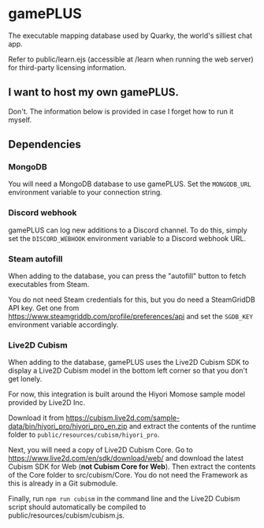 # gamePLUS
The executable mapping database used by Quarky, the world's silliest chat app.

Refer to public/learn.ejs (accessible at /learn when running the web server) for third-party licensing information.

## I want to host my own gamePLUS.
Don't. The information below is provided in case I forget how to run it myself.

## Dependencies
### MongoDB
You will need a MongoDB database to use gamePLUS. Set the `MONGODB_URL` environment variable to your connection string.
### Discord webhook
gamePLUS can log new additions to a Discord channel. To do this, simply set the `DISCORD_WEBHOOK` environment variable to a Discord webhook URL.

### Steam autofill
When adding to the database, you can press the "autofill" button to fetch executables from Steam.

You do not need Steam credentials for this, but you do need a SteamGridDB API key. Get one from https://www.steamgriddb.com/profile/preferences/api and set the `SGDB_KEY` environment variable accordingly.
### Live2D Cubism
When adding to the database, gamePLUS uses the Live2D Cubism SDK to display a Live2D Cubism model in the bottom left corner so that you don't get lonely.

For now, this integration is built around the Hiyori Momose sample model provided by Live2D Inc.

Download it from https://cubism.live2d.com/sample-data/bin/hiyori_pro/hiyori_pro_en.zip and extract the contents of the runtime folder to `public/resources/cubism/hiyori_pro`.

Next, you will need a copy of Live2D Cubism Core. Go to https://www.live2d.com/en/sdk/download/web/ and download the latest Cubism SDK for Web (**not Cubism Core for Web**). Then extract the contents of the Core folder to src/cubism/Core. You do not need the Framework as this is already in a Git submodule.

Finally, run `npm run cubism` in the command line and the Live2D Cubism script should automatically be compiled to public/resources/cubism/cubism.js.
